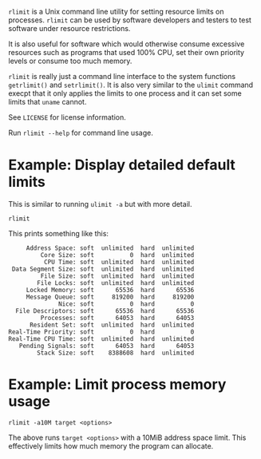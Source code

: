 ``rlimit`` is a Unix command line utility for setting resource limits on
processes.  ``rlimit`` can be used by software developers and testers to test
software under resource restrictions.

It is also useful for software which would otherwise consume excessive resources
such as programs that used 100% CPU, set their own priority levels or consume
too much memory.

``rlimit`` is really just a command line interface to the system functions
``getrlimit()`` and ``setrlimit()``.  It is also very similar to the ``ulimit``
command execpt that it only applies the limits to one process and it can
set some limits that ``uname`` cannot.

See ``LICENSE`` for license information.

Run ``rlimit --help`` for command line usage.

# Example: Display detailed default limits

This is similar to running ``ulimit -a`` but with more detail.

    rlimit

This prints something like this:

         Address Space: soft  unlimited  hard  unlimited
             Core Size: soft          0  hard  unlimited
              CPU Time: soft  unlimited  hard  unlimited
     Data Segment Size: soft  unlimited  hard  unlimited
             File Size: soft  unlimited  hard  unlimited
            File Locks: soft  unlimited  hard  unlimited
         Locked Memory: soft      65536  hard      65536
         Message Queue: soft     819200  hard     819200
                  Nice: soft          0  hard          0
      File Descriptors: soft      65536  hard      65536
             Processes: soft      64053  hard      64053
          Resident Set: soft  unlimited  hard  unlimited
    Real-Time Priority: soft          0  hard          0
    Real-Time CPU Time: soft  unlimited  hard  unlimited
       Pending Signals: soft      64053  hard      64053
            Stack Size: soft    8388608  hard  unlimited

# Example: Limit process memory usage

    rlimit -a10M target <options>

The above runs ``target <options>`` with a 10MiB address space limit.  This
effectively limits how much memory the program can allocate.
